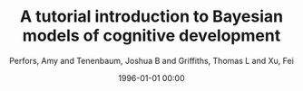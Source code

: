 ---
layout: post
title: A tutorial introduction to Bayesian models of cognitive development

date: 1996-01-01 00:00
author: Perfors, Amy and Tenenbaum, Joshua B and Griffiths, Thomas L and Xu, Fei
tags: ["bayesian models","cognitive development"]
journal: Cognition

link: https://doi.org/10.1016/j.cognition.2010.11.015

year: 2011
---
